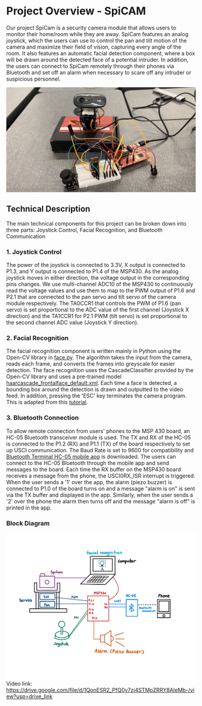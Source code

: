# Project Overview - SpiCAM
Our project SpiCam is a security camera module that allows users to monitor their home/room while they are away.
SpiCam features an analog joystick, which the users can use to control the pan and tilt motion of the camera and maximize their field of vision, capturing every angle of the room.
It also features an automatic facial detection component, where a box will be drawn around the detected face of a potential intruder. 
In addition, the users can connect to SpiCam remotely through their phones via Bluetooth and set off an alarm when necessary to scare off any intruder or suspicious personnel. 

![SpiCam Image](SpiCam.PNG)

## Technical Description
The main technical components for this project can be broken down into three parts: Joystick Control, Facial Recognition, and Bluetooth Communication
### 1. Joystick Control
The power of the joystick is connected to 3.3V, X output is connected to P1.3, and Y output is connected to P1.4 of the MSP430. As the analog joystick moves in either direction, 
the voltage output in the corresponding pins changes. We use multi-channel ADC10 of the MSP430 to continuously read the voltage values and use them to map to the PWM output of P1.6 and P2.1
that are connected to the pan servo and tilt servo of the camera module respectively. The TA0CCR1 that controls the PWM of P1.6 (pan servo) is set proportional to the ADC value of the first channel (Joystick X direction) and the TA1CCR1 for P2.1 PWM (tilt servo) is set proportional to the second channel ADC value (Joystick Y direction).
### 2. Facial Recognition
The facial recognition component is written mainly in Python using the Open-CV library in [face.py](face.py). The algorithm takes the input from the camera, reads each frame, and converts the frames into greyscale for easier detection. 
The face recognition uses the CascadeClassifier provided by the Open-CV library and uses a pre-trained model [haarcascade_frontalface_default.xml](haarcascade_frontalface_default.xml). Each time a face is detected,
a bounding box around the detection is drawn and outputted to the video feed. In addition, pressing the 'ESC' key terminates the camera program. This is adapted from this [tutorial](https://www.geeksforgeeks.org/face-detection-using-cascade-classifier-using-opencv-python/).
### 3. Bluetooth Connection
To allow remote connection from users' phones to the MSP 430 board, an HC-05 Bluetooth transceiver module is used. The TX and RX of the HC-05 is connected to the P1.2 (RX) and P1.1 (TX) of the board respectively to set up USCI communication. The Baud Rate is set to 9600 for compatibility and [Bluetooth Terminal HC-05 mobile app](https://play.google.com/store/apps/details?id=project.bluetoothterminal&hl=en_US&gl=US) is downloaded. The users can connect to the HC-05 Bluetooth through the mobile app and send messages to the board. Each time the RX buffer on the MSP430 board receives a message from the phone, the USCI0RX_ISR interrupt is triggered. When the user sends a '1' over the app, the alarm (piezo buzzer) is connected to P1.0 of the board turns on and a message "alarm is on" is sent via the TX buffer and displayed in the app. Similarly, when the user sends a '2' over the phone the alarm then turns off and the message "alarm is off" is printed in the app. 
### Block Diagram
![block diagram](Block_Diagram-1.jpg)
Video link:
https://drive.google.com/file/d/1QonESR2_PfQ0y7zj4STMoZRRY8AIeMb-/view?usp=drive_link
